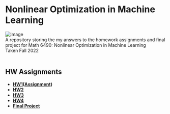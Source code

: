 # Nonlinear Optimization in Machine Learning
![image](https://user-images.githubusercontent.com/91383782/236700649-40befcaf-2537-42a1-ac38-8675695397a5.png)<br/>
A repository storing the my answers to the homework assignments and final project for Math 6490: Nonlinear Optimization in Machine Learning\
Taken Fall 2022
<br/><br/>

## HW Assignments
- __[HW1](Math-6490-HW1)([Assignment](Math-6490-HW1/Assignment1.pdf))__
- __[HW2](Math-6490-HW2)__
- __[HW3](Math-6490-HW3)__
- __[HW4](Math-6490-HW4)__
- __[Final Project](Math-6490-FinalProject)__

